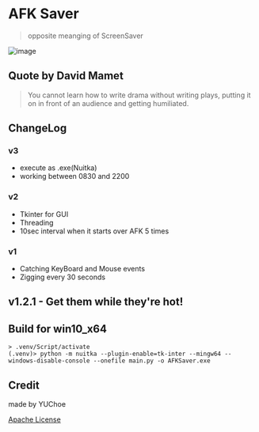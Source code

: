 # AFK Saver
 > opposite meanging of ScreenSaver 

![image](https://user-images.githubusercontent.com/819903/125231155-30f34600-e315-11eb-9239-112b24d38a07.png)

## Quote by David Mamet
 > You cannot learn how to write drama without writing plays, putting it on in front of an audience and getting humiliated.

## ChangeLog

### v3
- execute as .exe(Nuitka)
- working between 0830 and 2200

### v2 
- Tkinter for GUI
- Threading
- 10sec interval when it starts over AFK 5 times

### v1
- Catching KeyBoard and Mouse events
- Zigging every 30 seconds

## v1.2.1 - Get them while they're hot!
## Build for win10_x64
```
> .venv/Script/activate
(.venv)> python -m nuitka --plugin-enable=tk-inter --mingw64 --windows-disable-console --onefile main.py -o AFKSaver.exe
```

## Credit 
made by YUChoe

[Apache License](https://github.com/YUChoe/AFKSaver/blob/main/LICENSE)
